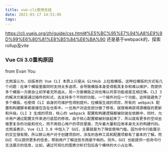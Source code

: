 ```yaml
---
title: vue-cli使用总结
date: 2021-03-17 14:51:05
tags:
---
```

https://cli.vuejs.org/zh/guide/css.html#%E5%BC%95%E7%94%A8%E9%9D%99%E6%80%81%E8%B5%84%E6%BA%90
还是基于webpack的，探索rollup及vite

### Vue Cli 3.0重构原因
from Evan You
```
尤雨溪认为，旧版本的 Vue CLI 本质上只是从 GitHub 上拉取模版，这种拉模版的方式有几个问题：在单个模版里面同时支持太多选项，会导致模版本身变得极其复杂和难以维护，而提供多个模版一方面会让初学者无所适从，另一方面模版之间也难以共享功能或是互相迁移。CLI 3 的解决方案是通过插件的形式，去支持多个不同的功能，一个插件对应一个功能，这样就避免了多个模版，也使得 CLI 自身的可维护性得到提升。拉模版生成的项目，所有的 webpack 配置和构建脚本都直接包含在仓库中，一旦用户对这些部分做了修改，就很难再获得源模版的更新和升级。CLI 3 生成的项目，核心的 webpack 配置和构建逻辑都被封装在依赖中，同时，允许用户通过配置文件来进行底层的修改。由于核心配置都被封装起来了，所以就有更多的空间去做更复杂的功能和优化，而不用担心用户的项目里面，充斥着大量和应用本身无关的构建代码。尤雨溪表示，Vue CLI 3.0 中加入了 GUI，主要就是为了降低使用门槛，因为命令行能展示的交互很有限，所以默认用户对于创建项目时，涉及的各种工具和配置项都有了基本的了解。而 GUI 可以提供更多的信息，帮助用户了解这些东西是干嘛的。另外，GUI 也能提供一些命令行无法展示的信息，比如，通过可视化的图表分析打包后各个模块的大小占比等。
```